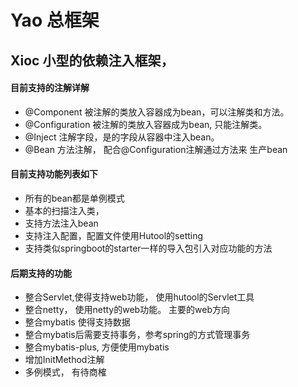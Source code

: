 # Yao 总框架


## Xioc 小型的依赖注入框架， 
#### 目前支持的注解详解
* @Component 被注解的类放入容器成为bean，可以注解类和方法。 
* @Configuration 被注解的类放入容器成为bean, 只能注解类。
* @Inject 注解字段，是的字段从容器中注入bean。 
* @Bean 方法注解， 配合@Configuration注解通过方法来 生产bean

#### 目前支持功能列表如下
* 所有的bean都是单例模式
* 基本的扫描注入类，  
* 支持方法注入bean
* 支持注入配置，配置文件使用Hutool的setting
* 支持类似springboot的starter一样的导入包引入对应功能的方法


#### 后期支持的功能
* 整合Servlet,使得支持web功能， 使用hutool的Servlet工具
* 整合netty， 使用netty的web功能。 主要的web方向
* 整合mybatis 使得支持数据
* 整合mybatis后需要支持事务，参考spring的方式管理事务
* 整合mybatis-plus, 方便使用mybatis
* 增加InitMethod注解
* 多例模式， 有待商榷

